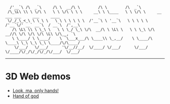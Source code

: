       /'__`\ /\  _`\     /\ \  __/\ \        /\ \        /\  _`\
     /\_\L\ \\ \ \/\ \   \ \ \/\ \ \ \     __\ \ \____   \ \ \/\ \     __    ___ ___     ___     ____
     \/_/_\_<_\ \ \ \ \   \ \ \ \ \ \ \  /'__`\ \ '__`\   \ \ \ \ \  /'__`\/' __` __`\  / __`\  /',__\
       /\ \L\ \\ \ \_\ \   \ \ \_/ \_\ \/\  __/\ \ \L\ \   \ \ \_\ \/\  __//\ \/\ \/\ \/\ \L\ \/\__, `\
       \ \____/ \ \____/    \ `\___x___/\ \____\\ \_,__/    \ \____/\ \____\ \_\ \_\ \_\ \____/\/\____/
        \/___/   \/___/      '\/__//__/  \/____/ \/___/      \/___/  \/____/\/_/\/_/\/_/\/___/  \/___/
-------------------------------------------------------------------------------------------------------

# 3D Web demos

* [Look, ma, only hands!](http://avgp.github.io/3d-web-demos/lookma-only-hands/index.html)
* [Hand of god](http://avgp.github.io/3d-web-demos/hand-of-god/index.html)

